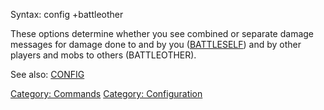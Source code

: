 Syntax: config +battleother

These options determine whether you see combined or separate damage
messages for damage done to and by you
([BATTLESELF](Battleself.md "wikilink")) and by other players and mobs
to others (BATTLEOTHER).

See also: [CONFIG](Config.md "wikilink")

[Category: Commands](Category:_Commands "wikilink") [Category:
Configuration](Category:_Configuration "wikilink")

